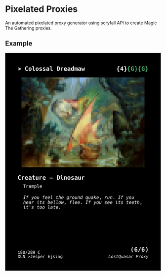 # Pixelated Proxies
An automated pixelated proxy generator using scryfall API to create Magic The Gathering proxies.

## Example
![](Example.png)